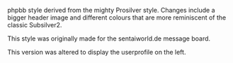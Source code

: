 phpbb style derived from the mighty Prosilver style. Changes include a bigger header image and different colours that are more reminiscent of the classic Subsilver2.

This style was originally made for the sentaiworld.de message board.

This version was altered to display the userprofile on the left.
